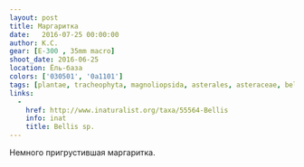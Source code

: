 ```yaml
---
layout: post
title: Маргаритка
date:   2016-07-25 00:00:00
author: К.С.
gear: [E-300 , 35mm macro]
shoot_date: 2016-06-25
location: Ёль-база
colors: ['030501', '0a1101']
tags: [plantae, tracheophyta, magnoliopsida, asterales, asteraceae, bellis]
links:
  -
    href: http://www.inaturalist.org/taxa/55564-Bellis
    info: inat
    title: Bellis sp.
---
```


Немного пригрустившая маргаритка.
